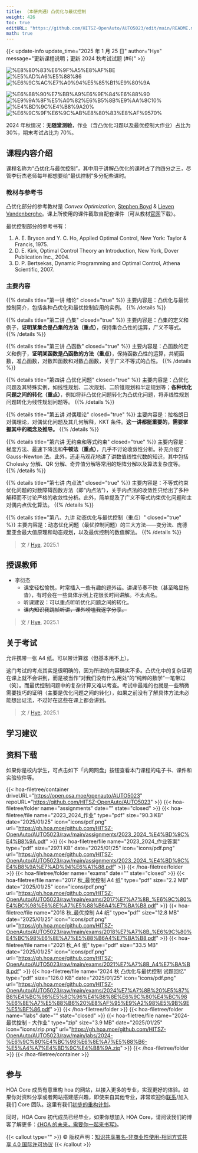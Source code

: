 ```yaml
---
title: （本研共通）凸优化与最优控制
weight: 426
toc: true
editURL: "https://github.com/HITSZ-OpenAuto/AUTO5023/edit/main/README.md"
math: true
---
```


{{< update-info update_time="2025 年 1 月 25 日" author="Hye" message="更新课程说明；更新 2024 秋考试试题 (#6)" >}}


<div class="hoa-badge">

![%E8%80%83%E6%9F%A5%E8%AF%BE](https://img.shields.io/badge/%E8%80%83%E6%9F%A5%E8%AF%BE-green)
![%E5%AD%A6%E5%88%86](https://img.shields.io/badge/%E5%AD%A6%E5%88%86-2-moccasin)
![%E6%9C%AC%E7%A0%94%E5%85%B1%E9%80%9A](https://img.shields.io/badge/%E6%9C%AC%E7%A0%94%E5%85%B1%E9%80%9A-lightskyblue)

![%E6%88%90%E7%BB%A9%E6%9E%84%E6%88%90](https://img.shields.io/badge/%E6%88%90%E7%BB%A9%E6%9E%84%E6%88%90-gold)
![%E9%9A%8F%E5%A0%82%E6%B5%8B%E9%AA%8C10%](https://img.shields.io/badge/%E9%9A%8F%E5%A0%82%E6%B5%8B%E9%AA%8C-10%25-wheat)
![%E4%BD%9C%E4%B8%9A20%](https://img.shields.io/badge/%E4%BD%9C%E4%B8%9A-20%25-wheat)
![%E6%9C%9F%E6%9C%AB%E8%80%83%E8%AF%9570%](https://img.shields.io/badge/%E6%9C%9F%E6%9C%AB%E8%80%83%E8%AF%95-70%25-wheat)

</div>

2024 年秋情况：**无随堂测验**，作业（含凸优化习题以及最优控制大作业）占比为 30%，期末考试占比为 70%。

## 课程内容介绍

课程名称为“凸优化与最优控制”，其中用于讲解凸优化的课时占了约四分之三，尽管李衍杰老师每年都想要给“最优控制”多分配些课时。

### 教材与参考书

凸优化部分的参考教材是 *Convex Optimization*, [Stephen Boyd](http://www.stanford.edu/~boyd/) & [Lieven Vandenberghe](http://www.ee.ucla.edu/~vandenbe/)。课上所使用的课件截取自配套课件（可从教材[官网](https://web.stanford.edu/~boyd/cvxbook/)下载）。

最优控制部分的参考书有：

1. A. E. Bryson and Y. C. Ho, Applied Optimal Control, New York: Taylor & Francis, 1975.
2. D. E. Kirk, Optimal Control Theory an Introduction, New York, Dover Publication Inc., 2004.
3. D. P. Bertsekas, Dynamic Programming and Optimal Control, Athena Scientific, 2007.

### 主要内容

{{% details title="第一讲 绪论" closed="true" %}} 主要内容是：凸优化与最优控制简介，包括各种凸优化和最优控制应用的实例。 {{% /details %}}

{{% details title="第二讲 凸集" closed="true" %}} 主要内容是：凸集的定义和例子，**证明某集合是凸集的方法（重点）**，保持集合凸性的运算，广义不等式。 {{% /details %}}

{{% details title="第三讲 凸函数" closed="true" %}} 主要内容是：凸函数的定义和例子，**证明某函数是凸函数的方法（重点）**，保持函数凸性的运算，共轭函数，准凸函数，对数凹函数和对数凸函数，关于广义不等式的凸性。 {{% /details %}}

{{% details title="第四讲 凸优化问题" closed="true" %}} 主要内容是：凸优化问题及其特殊实例，如线性规划、二次规划、二阶锥规划和半定规划等；**各种优化问题之间的转化（重点）**，例如将非凸优化问题转化为凸优化问题，将非线性规划问题转化为线性规划问题等。 {{% /details %}}

{{% details title="第五讲 对偶理论" closed="true" %}} 主要内容是：拉格朗日对偶理论，对偶优化问题及其几何解释，KKT 条件。**这一讲都挺重要的，需要掌握其中的概念及推导。** {{% /details %}}

{{% details title="第六讲 无约束和等式约束" closed="true" %}} 主要内容是：梯度方法、最速下降法和**牛顿法（重点）**，几乎不讨论收敛性分析。补充介绍了 Gauss-Newton 法。此外，还走马观花地讲了讲数值线性代数的知识，其中包括 Cholesky 分解、QR 分解、奇异值分解等常用的矩阵分解以及算法复杂度等。 {{% /details %}}

{{% details title="第七讲 内点法" closed="true" %}} 主要内容是：不等式约束优化问题的对数障碍函数方法（即“内点法”），关于内点法的收敛性只给出了多种解释而不讨论严格的收敛性分析。此外，简单提及了广义不等式约束优化问题和主对偶内点优化算法。 {{% /details %}}

{{% details title="第八、九讲 动态优化与最优控制（重点）" closed="true" %}} 主要内容是：动态优化问题（最优控制问题）的三大方法——变分法、庞德里亚金最大值原理和动态规划，以及最优控制的数值解法。 {{% /details %}}

> 文 / [Hye](https://github.com/Co-ding-Man), 2025.1

## 授课教师

- 李衍杰
  - 课堂轻松愉悦，时常插入一些有趣的题外话。讲课节奏不快（甚至略显拖沓），有时会在一些具体示例上花很长时间讲解。不太点名。
  - 听课建议：可以重点听听优化问题之间的转化。
  - ~~课内知识我跳帧听讲，课外唠嗑我逐字分享。~~

> 文 / [Hye](https://github.com/Co-ding-Man), 2025.1

<!-- ## 关于作业 -->

## 关于考试

允许携带一张 A4 纸。可以带计算器（但基本用不上）。

这门考试的考点其实是很明确的，因为所讲的内容确实不多。凸优化中的复杂证明在课上就不会讲到，而是被当作“对我们没有什么用处”的“纯粹的数学”一笔带过（笑）。而最优控制问题中的复杂计算又难以考查。考试中最难的也就是一些稍微需要技巧的证明（主要是优化问题之间的转化），如果之前没有了解具体方法未必能想出证法，不过好在这些在课上都会讲到。

> 文 / [Hye](https://github.com/Co-ding-Man), 2025.1

## 学习建议

## 资料下载

如果你是校内学生，可点击如下「内网网盘」按钮查看本门课程的电子书、课件和实验软件等。

{{< hoa-filetree/container driveURL="https://open.osa.moe/openauto/AUTO5023" repoURL="https://github.com/HITSZ-OpenAuto/AUTO5023" >}}
{{< hoa-filetree/folder name="assignments" date="" state="closed" >}}
{{< hoa-filetree/file name="2023_2024_作业" type="pdf" size="90.3 KB" date="2025/01/25" icon="icons/pdf.png" url="https://gh.hoa.moe/github.com/HITSZ-OpenAuto/AUTO5023/raw/main/assignments/2023_2024_%E4%BD%9C%E4%B8%9A.pdf" >}}
{{< hoa-filetree/file name="2023_2024_作业答案" type="pdf" size="297.1 KB" date="2025/01/25" icon="icons/pdf.png" url="https://gh.hoa.moe/github.com/HITSZ-OpenAuto/AUTO5023/raw/main/assignments/2023_2024_%E4%BD%9C%E4%B8%9A%E7%AD%94%E6%A1%88.pdf" >}}
{{< /hoa-filetree/folder >}}
{{< hoa-filetree/folder name="exams" date="" state="closed" >}}
{{< hoa-filetree/file name="2017 秋_最优控制 A4 纸" type="pdf" size="2.2 MB" date="2025/01/25" icon="icons/pdf.png" url="https://gh.hoa.moe/github.com/HITSZ-OpenAuto/AUTO5023/raw/main/exams/2017%E7%A7%8B_%E6%9C%80%E4%BC%98%E6%8E%A7%E5%88%B6A4%E7%BA%B8.pdf" >}}
{{< hoa-filetree/file name="2018 秋_最优控制 A4 纸" type="pdf" size="12.8 MB" date="2025/01/25" icon="icons/pdf.png" url="https://gh.hoa.moe/github.com/HITSZ-OpenAuto/AUTO5023/raw/main/exams/2018%E7%A7%8B_%E6%9C%80%E4%BC%98%E6%8E%A7%E5%88%B6A4%E7%BA%B8.pdf" >}}
{{< hoa-filetree/file name="2021 秋_A4 纸" type="pdf" size="33.5 MB" date="2025/01/25" icon="icons/pdf.png" url="https://gh.hoa.moe/github.com/HITSZ-OpenAuto/AUTO5023/raw/main/exams/2021%E7%A7%8B_A4%E7%BA%B8.pdf" >}}
{{< hoa-filetree/file name="2024 秋 凸优化与最优控制 试题回忆" type="pdf" size="126.0 KB" date="2025/01/25" icon="icons/pdf.png" url="https://gh.hoa.moe/github.com/HITSZ-OpenAuto/AUTO5023/raw/main/exams/2024%E7%A7%8B%20%E5%87%B8%E4%BC%98%E5%8C%96%E4%B8%8E%E6%9C%80%E4%BC%98%E6%8E%A7%E5%88%B6%20%E8%AF%95%E9%A2%98%E5%9B%9E%E5%BF%86.pdf" >}}
{{< /hoa-filetree/folder >}}
{{< hoa-filetree/folder name="labs" date="" state="closed" >}}
{{< hoa-filetree/file name="2024-最优控制 - 大作业" type="zip" size="3.9 MB" date="2025/01/25" icon="icons/zip.png" url="https://gh.hoa.moe/github.com/HITSZ-OpenAuto/AUTO5023/raw/main/labs/2024-%E6%9C%80%E4%BC%98%E6%8E%A7%E5%88%B6-%E5%A4%A7%E4%BD%9C%E4%B8%9A.zip" >}}
{{< /hoa-filetree/folder >}}
{{< /hoa-filetree/container >}}

## 参与

HOA Core 成员有意重构 hoa 的网站，以接入更多的专业，实现更好的体验。如果你对资料分享或者网站搭建感兴趣，即使来自其他专业，非常欢迎你[联系](mailto:hi@hoa.moe)/加入我们 Core 团队。这里有我们[初步的重构计划](https://historical-mousepad-286.notion.site/HOA-1f71751ad5fe80978c70d9e32330d7e6)。

同时，HOA Core 初代成员已经毕业，如果你想加入 HOA Core，请阅读我们的博客了解更多：[《HOA 的未来，需要你一起来书写》](https://hoa.moe/news/future-of-hoa)。

{{< callout type="" >}}
  © 版权声明：[知识共享署名-非商业性使用-相同方式共享 4.0 国际许可协议](https://creativecommons.org/licenses/by-nc-sa/4.0/)
{{< /callout >}}


